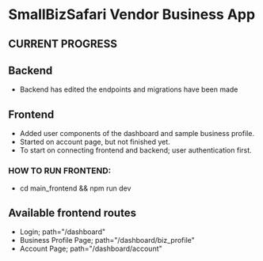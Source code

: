 # SmallBizSafari Vendor Business App
## CURRENT PROGRESS
## Backend
- Backend has edited the endpoints and migrations have been made

## Frontend
- Added user components of the dashboard and sample business profile.
- Started on account page, but not finished yet.
- To start on connecting frontend and backend; user authentication first. 

### HOW TO RUN FRONTEND: 
- cd main_frontend && npm run dev

## Available frontend routes
- Login; path="/dashboard"
- Business Profile Page; path="/dashboard/biz_profile"
- Account Page; path="/dashboard/account"
